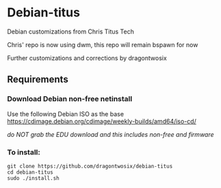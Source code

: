 # Debian-titus
Debian customizations from Chris Titus Tech

Chris' repo is now using dwm, this repo will remain bspawn for now

Further customizations and corrections by dragontwosix
 
## Requirements

### Download Debian non-free netinstall

Use the following Debian ISO as the base <https://cdimage.debian.org/cdimage/weekly-builds/amd64/iso-cd/>

*do NOT grab the EDU download and this includes non-free and firmware*
### To install:

```
git clone https://github.com/dragontwosix/debian-titus
cd debian-titus
sudo ./install.sh
```

